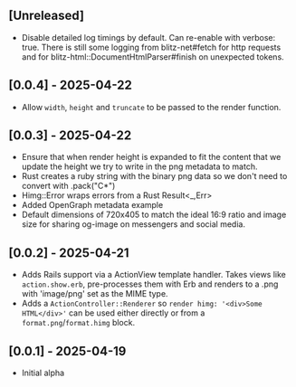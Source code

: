 ## [Unreleased]

- Disable detailed log timings by default. Can re-enable with verbose: true.
  There is still some logging from blitz-net#fetch for http requests and for
  blitz-html::DocumentHtmlParser#finish on unexpected tokens.

## [0.0.4] - 2025-04-22

- Allow `width`, `height` and `truncate` to be passed to the render function.

## [0.0.3] - 2025-04-22

- Ensure that when render height is expanded to fit the content that we update
  the height we try to write in the png metadata to match.
- Rust creates a ruby string with the binary png data so we don't need to convert with .pack("C*")
- Himg::Error wraps errors from a Rust Result<_,Err>
- Added OpenGraph metadata example
- Default dimensions of 720x405 to match the ideal 16:9 ratio and image size
  for sharing og-image on messengers and social media.

## [0.0.2] - 2025-04-21

- Adds Rails support via a ActionView template handler.
  Takes views like `action.show.erb`, pre-processes them with Erb and renders
  to a .png with 'image/png' set as the MIME type.
- Adds a `ActionController::Renderer` so `render himg: '<div>Some HTML</div>'`
  can be used either directly or from a `format.png`/`format.himg` block.

## [0.0.1] - 2025-04-19

- Initial alpha
